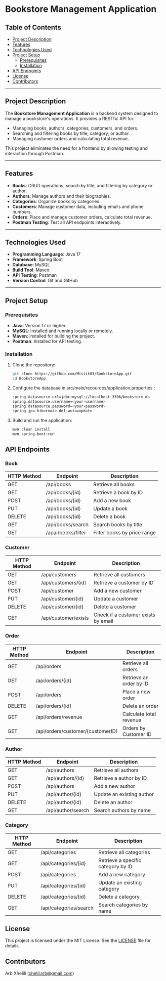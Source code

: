 # Bookstore Management Application

## Table of Contents
- [Project Description](#project-description)
- [Features](#features)
- [Technologies Used](#technologies-used)
- [Project Setup](#project-setup)
  - [Prerequisites](#prerequisites)
  - [Installation](#installation)
- [API Endpoints](#api-endpoints)
- [License](#license)
- [Contributors](#contributors)

---

## Project Description
The **Bookstore Management Application** is a backend system designed to manage a bookstore's operations. It provides a RESTful API for:
- Managing books, authors, categories, customers, and orders.
- Searching and filtering books by title, category, or author.
- Managing customer orders and calculating total revenue.

This project eliminates the need for a frontend by allowing testing and interaction through Postman.

---

## Features
- **Books**: CRUD operations, search by title, and filtering by category or author.
- **Authors**: Manage authors and their biographies.
- **Categories**: Organize books by categories.
- **Customers**: Manage customer data, including emails and phone numbers.
- **Orders**: Place and manage customer orders, calculate total revenue.
- **Postman Testing**: Test all API endpoints interactively.

---

## Technologies Used
- **Programming Language**: Java 17
- **Framework**: Spring Boot
- **Database**: MySQL
- **Build Tool**: Maven
- **API Testing**: Postman
- **Version Control**: Git and GitHub

---

## Project Setup

### Prerequisites
- **Java**: Version 17 or higher.
- **MySQL**: Installed and running locally or remotely.
- **Maven**: Installed for building the project.
- **Postman**: Installed for API testing.

### Installation
1. Clone the repository:
   ```bash
   git clone https://github.com/Mistik03/BookstoreApp.git
   cd BookstoreApp

2. Configure the database in src/main/recources/application.properties :
   ```bash
   spring.datasource.url=jdbc:mysql://localhost:3306/bookstore_db
   spring.datasource.username=<your-username>
   spring.datasource.password=<your-password>
   spring.jpa.hibernate.ddl-auto=update

3. Build and run the application:
   ```bash
   mvn clean install
   mvn spring-boot:run

## API Endpoints

   ### Book
   | HTTP Method | Endpoint | Description |
   | --- | --- | --- |
   | GET | /api/books | Retrieve all books |
   | GET | /api/books/{id} | Retrieve a book by ID |
   | POST | /api/books/{id} | Add a new book |
   | PUT | /api/books/{id} | Update a book |
   | DELETE | /api/books/{id} | Delete a book |
   | GET | /api/books/search | Search books by title |
   | GET | /apai/books/filter | Filter books by price range |

   ### Customer
   | HTTP Method | Endpoint | Description |
   | --- | --- | --- |
   | GET | /api/customers | Retrieve all customers |
   | GET | /api/customers/{id} | Retrieve a customer by ID |
   | POST | /api/customer | Add a new customer |
   | PUT | /api/customer/{id} | Update a customer |
   | DELETE | /api/customer/{id} | Delete a customer |
   | GET | /api/customer/exists | Check if a customer exists by email |

   ### Order
   | HTTP Method | Endpoint | Description |
   | --- | --- | --- |
   | GET | /api/orders | Retrieve all orders |
   | GET | /api/orders/{id} | Retrieve an order by ID |
   | POST | /api/orders | Place a new order |
   | DELETE | /api/orders/{id} | Delete an order |
   | GET | /api/orders/revenue | Calculate total revenue |
   | GET | /api/orders/customer/{customerID} | Orders by Customer ID |

   ### Author
   | HTTP Method | Endpoint | Description |
   | --- | --- | --- |
   | GET | /api/authors | Retrieve all authors |
   | GET | /api/authors/{id} | Retrieve a author by ID |
   | POST | /api/authors | Add a new author |
   | PUT | /api/author/{id} | Update an existing author |
   | DELETE | /api/author/{id} | Delete an author |
   | GET | /api/author/search | Search authors by name |

   ### Category
   | HTTP Method | Endpoint | Description |
   | --- | --- | --- |
   | GET | /api/categories | Retrieve all categories |
   | GET | /api/categories/{id} | Retrieve a specific category by ID |
   | POST | /api/categories | Add a new category |
   | PUT | /api/categories/{id} | Update an existing category |
   | DELETE | /api/categories/{id} | Delete a category |
   | GET | /api/categories/search | Search categories by name |

## License

   This project is licensed under the MIT License. See the [LICENSE](https://github.com/Mistik03/BookstoreApp/LISENCE.md/) file for details.

## Contributors

   Arb Xhelili (xheliliarb@gmail.com)
